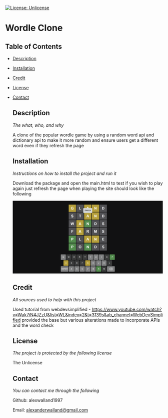 [![License: Unlicense](https://img.shields.io/badge/license-Unlicense-blue.svg)](http://unlicense.org/) 
# Wordle Clone 
## Table of Contents 
* [Description](#description) 
* [Installation](#installation) 
* [Credit](#credit) 
* [License](#license) 
* [Contact](#contact) 

    ## Description
  
    *The what, who, and why*
  
    A clone of the popular wordle game by using a random word api and dictionary api to make it more random and ensure users get a different word even if they refresh the page
    
    ## Installation
    *Instructions on how to install the project and run it*
  
  Download the package and open the main.html to test if you wish to play again just refresh the page when playing the site should look like the following

  ![alt text](/image/wordle.png)

     ## Credit
    *All sources used to help with this project*
  
  Used tutorial from webdevsimplified - https://www.youtube.com/watch?v=Wak7iN4JZzU&list=WL&index=2&t=3139s&ab_channel=WebDevSimplified provided the base but various alterations made to incorporate APIs and the word check
  
  ## License
    *The project is protected by the following license*
  
    The Unlicense
    ## Contact
  *You can contact me through the following*
  
    Github: alexwalland1997 

    Email: alexanderwalland@gmail.com
    
